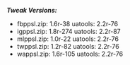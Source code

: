 ***Tweak Versions:***
 - fbppsl.zip: 1.6r-38 uatools: 2.2r-76
 - igppsl.zip: 1.8r-274 uatools: 2.2r-87
 - mlppsl.zip: 1.0r-22 uatools: 2.2r-76
 - twppsl.zip: 1.2r-82 uatools: 2.2r-76
 - wappsl.zip: 1.6r-105 uatools: 2.2r-76
